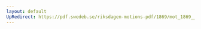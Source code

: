 ```yaml
---
layout: default
UpRedirect: https://pdf.swedeb.se/riksdagen-motions-pdf/1869/mot_1869__fk__00037/mot_1869__fk__00037_003.pdf
---
```

